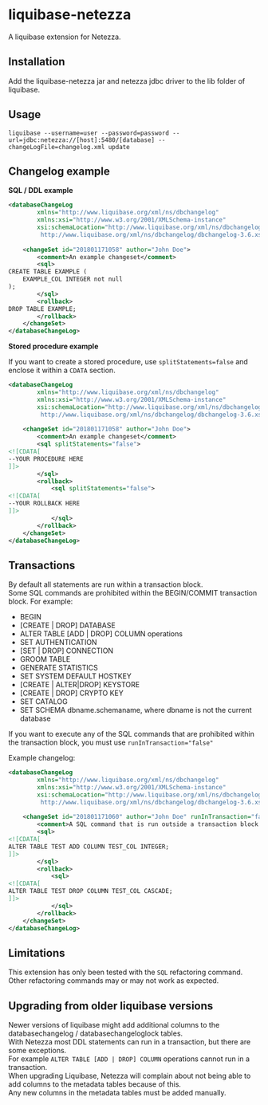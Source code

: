 # liquibase-netezza
A liquibase extension for Netezza.

## Installation
Add the liquibase-netezza jar and netezza jdbc driver to the lib folder of liquibase.

## Usage
	liquibase --username=user --password=password --url=jdbc:netezza://[host]:5480/[database] --changeLogFile=changelog.xml update

## Changelog example
**SQL / DDL example**
```xml
<databaseChangeLog
		xmlns="http://www.liquibase.org/xml/ns/dbchangelog"
		xmlns:xsi="http://www.w3.org/2001/XMLSchema-instance"
		xsi:schemaLocation="http://www.liquibase.org/xml/ns/dbchangelog
		 http://www.liquibase.org/xml/ns/dbchangelog/dbchangelog-3.6.xsd">
		
	<changeSet id="201801171058" author="John Doe">
		<comment>An example changeset</comment>
		<sql>
CREATE TABLE EXAMPLE (
    EXAMPLE_COL INTEGER not null
);
		</sql>
		<rollback>
DROP TABLE EXAMPLE;
		</rollback>
	</changeSet>
</databaseChangeLog>
```

**Stored procedure example**

If you want to create a stored procedure, use `splitStatements=false` and enclose it within a `CDATA` section.
```xml
<databaseChangeLog
		xmlns="http://www.liquibase.org/xml/ns/dbchangelog"
		xmlns:xsi="http://www.w3.org/2001/XMLSchema-instance"
		xsi:schemaLocation="http://www.liquibase.org/xml/ns/dbchangelog
		 http://www.liquibase.org/xml/ns/dbchangelog/dbchangelog-3.6.xsd">
		
	<changeSet id="201801171058" author="John Doe">
		<comment>An example changeset</comment>
		<sql splitStatements="false">
<![CDATA[
--YOUR PROCEDURE HERE
]]>
		</sql>
		<rollback>
			<sql splitStatements="false">
<![CDATA[
--YOUR ROLLBACK HERE
]]>			
			</sql>
		</rollback>
	</changeSet>
</databaseChangeLog>
```

## Transactions
By default all statements are run within a transaction block.  
Some SQL commands are prohibited within the BEGIN/COMMIT transaction block. For example:
* BEGIN
* [CREATE | DROP] DATABASE
* ALTER TABLE [ADD | DROP] COLUMN operations
* SET AUTHENTICATION
* [SET | DROP] CONNECTION
* GROOM TABLE
* GENERATE STATISTICS
* SET SYSTEM DEFAULT HOSTKEY
* [CREATE | ALTER|DROP] KEYSTORE
* [CREATE | DROP] CRYPTO KEY
* SET CATALOG
* SET SCHEMA dbname.schemaname, where dbname is not the current database

If you want to execute any of the SQL commands that are prohibited within the transaction block, you must use `runInTransaction="false"`

Example changelog:
```xml
<databaseChangeLog
		xmlns="http://www.liquibase.org/xml/ns/dbchangelog"
		xmlns:xsi="http://www.w3.org/2001/XMLSchema-instance"
		xsi:schemaLocation="http://www.liquibase.org/xml/ns/dbchangelog
		 http://www.liquibase.org/xml/ns/dbchangelog/dbchangelog-3.6.xsd">
		
	<changeSet id="201801171060" author="John Doe" runInTransaction="false">
		<comment>A SQL command that is run outside a transaction block.</comment>
		<sql>
<![CDATA[
ALTER TABLE TEST ADD COLUMN TEST_COL INTEGER;
]]>
		</sql>
		<rollback>
			<sql>
<![CDATA[
ALTER TABLE TEST DROP COLUMN TEST_COL CASCADE;
]]>
			</sql>
		</rollback>
	</changeSet>
</databaseChangeLog>
```

## Limitations
This extension has only been tested with the `SQL` refactoring command.
Other refactoring commands may or may not work as expected.

## Upgrading from older liquibase versions
Newer versions of liquibase might add additional columns to the databasechangelog / databasechangeloglock tables.  
With Netezza most DDL statements can run in a transaction, but there are some exceptions.  
For example `ALTER TABLE [ADD | DROP] COLUMN` operations cannot run in a transaction.  
When upgrading Liquibase, Netezza will complain about not being able to add columns to the metadata tables because of this.  
Any new columns in the metadata tables must be added manually.  

